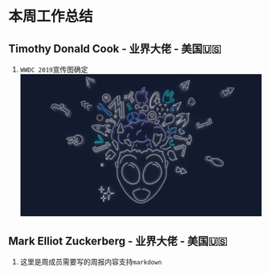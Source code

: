 # 本周工作总结

## Timothy Donald Cook - 业界大佬 - 美国🇺🇸

1. `WWDC 2019`宣传图确定
![wwdc](images/wwdc.png)

## Mark Elliot Zuckerberg - 业界大佬 - 美国🇺🇸

1. 这里是周成员需要写的周报内容支持`markdown`

